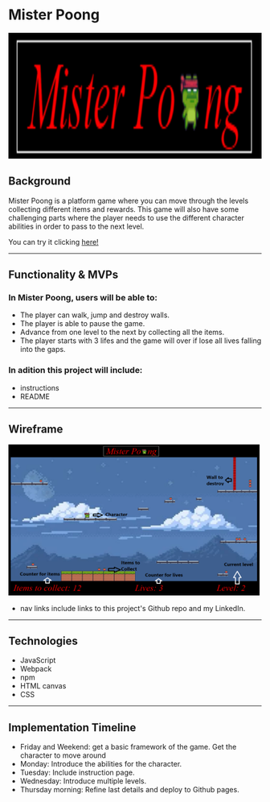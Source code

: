 # Mister Poong

<!-- ![My Image](Mister_Poong.png) -->
<img src="Mister_Poong.png" width="600" height="250"></img>

## Background

Mister Poong is a platform game where you can move through the levels collecting 
different items and rewards.
This game will also have some challenging parts where the player needs to use the different character abilities 
in order to pass to the next level.

You can try it clicking [here!](https://zabala9.github.io/Mister-Poong/)

------------------------------------------------------------------------------------------------------------------------

## Functionality & MVPs

### In Mister Poong, users will be able to:
- The player can walk, jump and destroy walls.
- The player is able to pause the game.
- Advance from one level to the next by collecting all the items.
- The player starts with 3 lifes and the game will over if lose all lives falling into the gaps.

### In adition this project will include:
- instructions
- README

------------------------------------------------------------------------------------------------------------------------

## Wireframe

<img src="Wireframe.png" width="500" height="300"></img>

- nav links include links to this project's Github repo and my LinkedIn.

-------------------------------------------------------------------------------------------------------------------------

## Technologies
- JavaScript
- Webpack
- npm
- HTML canvas
- CSS

-------------------------------------------------------------------------------------------------------------------------

## Implementation Timeline

- Friday and Weekend: get a basic framework of the game. Get the character to move around
- Monday: Introduce the abilities for the character.
- Tuesday: Include instruction page.
- Wednesday: Introduce multiple levels.
- Thursday morning: Refine last details and deploy to Github pages.
